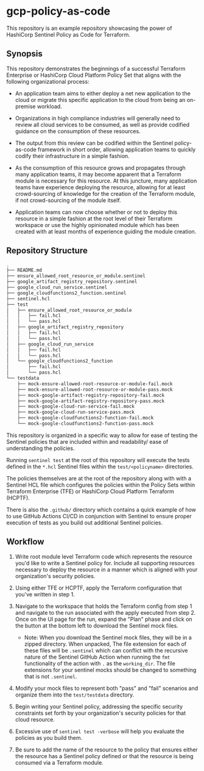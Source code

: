 # gcp-policy-as-code

This repository is an example repository showcasing the power of 
HashiCorp Sentinel Policy as Code for Terraform.

## Synopsis

This repository demonstrates the beginnings of a successful Terraform Enterprise or HashiCorp Cloud Platform Policy Set that aligns with the following organizational process:

- An application team aims to either deploy a net new application to the cloud or migrate this specific application to the cloud from being an on-premise workload.

- Organizations in high compliance industries will generally need to review all cloud services to be consumed, as well as provide codified guidance on the consumption of these resources.

- The output from this review can be codified within the Sentinel policy-as-code framework in short order, allowing application teams to quickly codify their infrastructure in a simple fashion.

- As the consumption of this resource grows and propagates through many application teams, it may become apparent that a Terraform module is necessary for this resource. At this juncture, many application teams have experience deploying the resource, allowing for at least crowd-sourcing of knowledge for the creation of the Terraform module, if not crowd-sourcing of the module itself.

- Application teams can now choose whether or not to deploy this resource in a simple fashion at the root level of their Terraform workspace or use the highly opinionated module which has been created with at least months of experience guiding the module creation.

## Repository Structure

``` bash
.
├── README.md
├── ensure_allowed_root_resource_or_module.sentinel
├── google_artifact_registry_repository.sentinel
├── google_cloud_run_service.sentinel
├── google_cloudfunctions2_function.sentinel
├── sentinel.hcl
├── test
│   ├── ensure_allowed_root_resource_or_module
│   │   ├── fail.hcl
│   │   └── pass.hcl
│   ├── google_artifact_registry_repository
│   │   ├── fail.hcl
│   │   └── pass.hcl
│   ├── google_cloud_run_service
│   │   ├── fail.hcl
│   │   └── pass.hcl
│   └── google_cloudfunctions2_function
│       ├── fail.hcl
│       └── pass.hcl
└── testdata
    ├── mock-ensure-allowed-root-resource-or-module-fail.mock
    ├── mock-ensure-allowed-root-resource-or-module-pass.mock
    ├── mock-google-artifact-registry-repository-fail.mock
    ├── mock-google-artifact-registry-repository-pass.mock
    ├── mock-google-cloud-run-service-fail.mock
    ├── mock-google-cloud-run-service-pass.mock
    ├── mock-google-cloudfunctions2-function-fail.mock
    └── mock-google-cloudfunctions2-function-pass.mock
```

This repository is organized in a specific way to allow for ease of testing the Sentinel policies that are included within and readability/ ease of understanding the policies.

Running `sentinel test` at the root of this repository will execute the tests defined in the `*.hcl` Sentinel files within the `test/<policyname>` directories.

The policies themselves are at the root of the repository along with with a Sentinel HCL file which configures the policies within the Policy Sets within Terraform Enterprise (TFE) or HashiCorp Cloud Platform Terraform (HCPTF).

There is also the `.github/` directory which contains a quick example of how to use GitHub Actions CI/CD in conjunction with Sentinel to ensure proper execution of tests as you build out additional Sentinel policies.

## Workflow

1. Write root module level Terraform code which represents the resource you'd like to write a Sentinel policy for. Include all supporting resources necessary to deploy the resource in a manner which is aligned with your organization's security policies.

1. Using either TFE or HCPTF, apply the Terraform configuration that you've written in step 1.

1. Navigate to the workspace that holds the Terraform config from step 1 and navigate to the run associated with the apply executed from step 2. Once on the UI page for the run, expand the "Plan" phase and click on the button at the bottom left to download the Sentinel mock files.

    - Note: When you download the Sentinel mock files, they will be in a zipped  directory. When unpacked, The file extension for each of these files will be `.sentinel` which can conflict with the recursive nature of the Sentinel GitHub Action when running the `fmt` functionality of the action with `.` as the `working_dir`. The file extensions for your sentinel mocks should be changed to something that is not `.sentinel`.

1. Modify your mock files to represent both "pass" and "fail" scenarios and organize them into the `test/testdata` directory.

1. Begin writing your Sentinel policy, addressing the specific security constraints set forth by your organization's security policies for that cloud resource.

1. Excessive use of `sentinel test -verbose` will help you evaluate the policies as you build them.

1. Be sure to add the name of the resource to the policy that ensures either the resource has a Sentinel policy defined or that the resource is being consumed via a Terraform module.